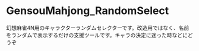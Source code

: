 # GensouMahjong_RandomSelect
幻想麻雀4N用のキャラクターランダムセレクターです。改造用ではなく、名前をランダムで表示するだけの支援ツールです。キャラの決定に迷った時などにどうぞ
